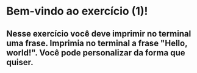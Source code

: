 # Bem-vindo ao exercício (1)!
## Nesse exercício você deve imprimir no terminal uma frase. Imprimia no terminal a frase "Hello, world!". Você pode personalizar da forma que quiser.



